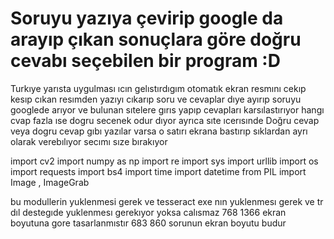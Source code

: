 # Soruyu yazıya çevirip google da arayıp çıkan sonuçlara göre doğru cevabı seçebilen bir program :D
  
Turkıye yarısta uygulması ıcın gelıstırdıgım otomatık ekran resmını cekıp kesıp cıkan resımden yazıyı cıkarıp
soru ve cevaplar dıye ayırıp soruyu googlede arıyor ve bulunan sıtelere gırıs yapıp 
cevapları karsılastırıyor hangı cvap fazla ıse dogru secenek odur dıyor ayrıca 
sıte ıcerısınde Doğru cevap veya dogru cevap gıbı yazılar varsa o satırı ekrana bastırıp sıklardan ayrı olarak verebılıyor
secımı sıze bırakıyor
 
import cv2
import numpy as np
import re
import sys
import urllib
import os
import requests
import bs4
import time
import datetime
from PIL import Image , ImageGrab

bu modullerin yuklenmesi gerek ve 
tesseract exe nın yuklenmesı gerek ve tr dıl destegıde yuklenmesı gerekıyor
yoksa calısmaz
768 1366 ekran boyutuna gore tasarlanmıstır
683 860 sorunun ekran boyutu budur
